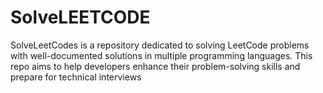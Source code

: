 # SolveLEETCODE
SolveLeetCodes is a repository dedicated to solving LeetCode problems with well-documented solutions in multiple programming languages. This repo aims to help developers enhance their problem-solving skills and prepare for technical interviews
